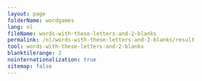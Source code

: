 ```yaml
---
layout: page
folderName: wordgames
lang: nl
fileName: words-with-these-letters-and-2-blanks
permalink: /nl/words-with-these-letters-and-2-blanks/result
tool: words-with-these-letters-and-2-blanks
blanktilerange: 2
nointernationalization: true
sitemap: false 
---
```

